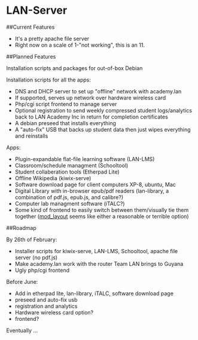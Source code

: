 LAN-Server
==========

##Current Features

 * It's a pretty apache file server
 * Right now on a scale of 1-"not working", this is an 11.


##Planned Features

Installation scripts and packages for out-of-box Debian

Installation scripts for all the apps:

 * DNS and DHCP server to set up "offline" network with academy.lan
 * If supported, serves up network over hardware wireless card
 * Php/cgi script frontend to manage server
 * Optional registration to send weekly compressed student logs/analytics back to LAN Academy Inc in return for completion certificates 
 * A debian preseed that installs everything
 * A "auto-fix" USB that backs up student data then just wipes everything and reinstalls

 

Apps: 

 * Plugin-expandable flat-file learning software (LAN-LMS)
 * Classroom/schedule managment (Schooltool)
 * Student collaberation tools (Etherpad Lite)
 * Offline Wikipedia (kiwix-serve)
 * Software download page for client computers XP-8, ubuntu, Mac
 * Digital Library with in-browser epub/pdf readers (lan-library, a combination of pdf.js, epub.js, and calibre?)
 * Computer lab managment software (iTALC?)
 * Some kind of frontend to easily switch between them/visually tie them together ([mod_layout](http://www.musc.edu/webserver/mod_layout.html) seems like either a reasonable or terrible option)



##Roadmap

By 26th of February:
 * Installer scripts for kiwix-serve, LAN-LMS, Schooltool, apache file server (no pdf.js)
 * Make academy.lan work with the router Team LAN brings to Guyana
 * Ugly php/cgi frontend 

Before June: 
 * Add in etherpad lite, lan-library, iTALC, software download page
 * preseed and auto-fix usb
 * registration and analytics
 * Hardware wireless card option?
 * frontend?

Eventually
...

